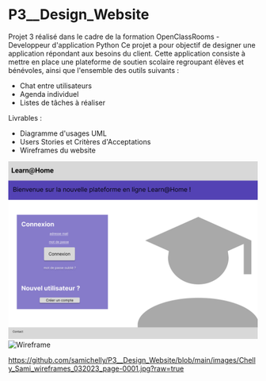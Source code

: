 # P3__Design_Website

Projet 3 réalisé dans le cadre de la formation OpenClassRooms - Developpeur d'application Python
Ce projet a pour objectif de designer une application répondant aux besoins du client.
Cette application consiste à mettre en place une plateforme de soutien scolaire regroupant élèves et bénévoles, ainsi que l'ensemble des outils suivants :
- Chat entre utilisateurs
- Agenda individuel
- Listes de tâches à réaliser

Livrables :
- Diagramme d'usages UML
- Users Stories et Critères d'Acceptations
- Wireframes du website


![Wireframe](https://github.com/samichelly/P3__Design_Website/blob/main/images/Chelly_Sami_wireframes_032023_page-0001.jpg?raw=true)
![Wireframe](https://github.com/samichelly/P3__Design_Website/blob/main/images/Chelly_Sami_wireframes_032023_page-0002.jpg?raw=true)

https://github.com/samichelly/P3__Design_Website/blob/main/images/Chelly_Sami_wireframes_032023_page-0001.jpg?raw=true
